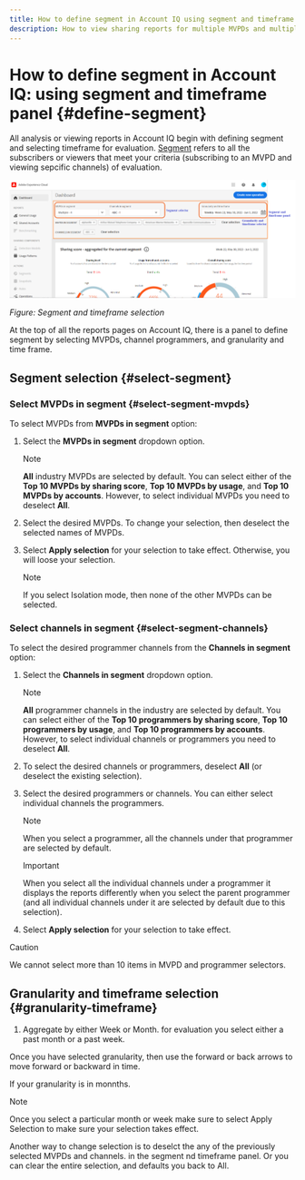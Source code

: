 ```yaml
---
title: How to define segment in Account IQ using segment and timeframe panel
description: How to view sharing reports for multiple MVPDs and multiple programmer channels.
---
```


# How to define segment in Account IQ: using segment and timeframe panel {#define-segment}

All analysis or viewing reports in Account IQ begin with defining segment and selecting timeframe for evaluation. [Segment](/help/AccountIQ/product-concepts.md#segmet-def) refers to all the subscribers or viewers that meet your criteria (subscribing to an MVPD and viewing sepcific channels) of evaluation.

![](assets/segment-panel.png)

*Figure: Segment and timeframe selection*

At the top of all the reports pages on Account IQ, there is a panel to define segment by selecting MVPDs, channel programmers, and granularity and time frame.

## Segment selection {#select-segment}

### Select MVPDs in segment {#select-segment-mvpds}

To select MVPDs from **MVPDs in segment** option:

1. Select the **MVPDs in segment** dropdown option.

   >[!NOTE]
   >
   >**All** industry MVPDs are selected by default. You can select either of the **Top 10 MVPDs by sharing score**, **Top 10 MVPDs by usage**, and **Top 10 MVPDs by accounts**. However, to select individual MVPDs you need to deselect **All**.

1. Select the desired MVPDs.
    To change your selection, then deselect the selected names of MVPDs.

1. Select **Apply selection** for your selection to take effect. Otherwise, you will loose your selection.

   >[!NOTE]
   >
   >If you select Isolation mode, then none of the other MVPDs can be selected.

### Select channels in segment {#select-segment-channels}

To select the desired programmer channels from the **Channels in segment** option:

1. Select the **Channels in segment** dropdown option.

   >[!NOTE]
   >
   >**All** programmer channels in the industry are selected by default. You can select either of the **Top 10 programmers by sharing score**, **Top 10 programmers by usage**, and **Top 10 programmers by accounts**. However, to select individual channels or programmers you need to deselect **All**.

1. To select the desired channels or programmers, deselect **All** (or deselect the existing selection).

1. Select the desired programmers or channels. You can either select individual channels the programmers.

   >[!NOTE]
   >
   >When you select a programmer, all the channels under that programmer are selected by default.

   >[!IMPORTANT]
   >
   >When you select all the individual channels under a programmer it displays the reports differently when you select the parent programmer (and all individual channels under it are selected by default due to this selection).

1. Select **Apply selection** for your selection to take effect.

>[!CAUTION]
>
>We cannot select more than 10 items in MVPD and programmer selectors.

## Granularity and timeframe selection {#granularity-timeframe}

1. Aggregate by either Week or Month. for evaluation you select either a past month or a past week.

Once you have selected granularity, then use the forward or back arrows to move forward or backward in time.

If your granularity is in monnths.

>[!NOTE]
>
>Once you select a particular month or week make sure to select Apply Selection to make sure your selection takes effect.




Another way to change selection is to deselct the any of the previously selected MVPDs and channels. in the segment nd timeframe panel. Or you can clear the entire selection, and defaults you back to All.